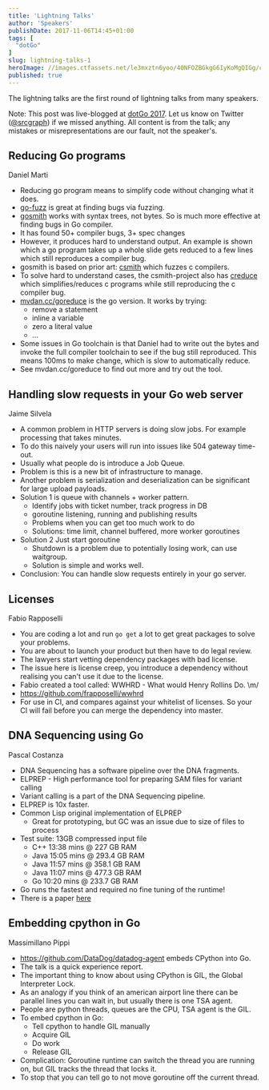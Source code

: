 ```yaml
---
title: 'Lightning Talks'
author: 'Speakers'
publishDate: 2017-11-06T14:45+01:00
tags: [
  "dotGo"
]
slug: lightning-talks-1
heroImage: //images.ctfassets.net/le3mxztn6yoo/40NFOZBGkgG6IyKoMgQIGg/c1626b318de4be28314cbdc989a01525/logo-dotgo-black-web.png
published: true
---
```


The lightning talks are the first round of lightning talks from many speakers.

Note: This post was live-blogged at [dotGo 2017](https://www.dotgo.eu/). Let us know on Twitter ([@srcgraph](https://twitter.com/srcgraph)) if we missed anything. All content is from the talk; any mistakes or misrepresentations are our fault, not the speaker's.

## Reducing Go programs

Daniel Marti

* Reducing go program means to simplify code without changing what it does.
* [go-fuzz](https://github.com/dvyukov/go-fuzz) is great at finding bugs via fuzzing.
* [gosmith](https://github.com/dvyukov/gosmith) works with syntax trees, not
  bytes. So is much more effective at finding bugs in Go compiler.
* It has found 50+ compiler bugs, 3+ spec changes
* However, it produces hard to understand output. An example is shown which a
  go program takes up a whole slide gets reduced to a few lines which still
  reproduces a compiler bug.
* gosmith is based on prior art:
  [csmith](https://github.com/csmith-project/csmith) which fuzzes c compilers.
* To solve hard to understand cases, the csmith-project also has
  [creduce](https://github.com/csmith-project/creduce) which
  simplifies/reduces c programs while still reproducing the c compiler bug.
* [mvdan.cc/goreduce](https://mvdan.cc/goreduce) is the go version. It works
  by trying:
  - remove a statement
  - inline a variable
  - zero a literal value
  - ...
* Some issues in Go toolchain is that Daniel had to write out the bytes and
  invoke the full compiler toolchain to see if the bug still reproduced. This
  means 100ms to make change, which is slow to automatically reduce.
* See mvdan.cc/goreduce to find out more and try out the tool.

## Handling slow requests in your Go web server

Jaime Silvela

* A common problem in HTTP servers is doing slow jobs. For example processing
  that takes minutes.
* To do this naively your users will run into issues like 504 gateway
  time-out.
* Usually what people do is introduce a Job Queue.
* Problem is this is a new bit of infrastructure to manage.
* Another problem is serialization and deserialization can be significant for
  large upload payloads.
* Solution 1 is queue with channels + worker pattern.
  - Identify jobs with ticket number, track progress in DB
  - goroutine listening, running and publishing results
  - Problems when you can get too much work to do
  - Solutions: time limit, channel buffered, more worker goroutines
* Solution 2 Just start goroutine
  - Shutdown is a problem due to potentially losing work, can use waitgroup.
  - Solution is simple and works well.
* Conclusion: You can handle slow requests entirely in your go server.


## Licenses

Fabio Rapposelli

* You are coding a lot and run `go get` a lot to get great packages to solve
  your problems.
* You are about to launch your product but then have to do legal review.
* The lawyers start vetting dependency packages with bad license.
* The issue here is license creep, you introduce a dependency without
  realising you can't use it due to the license.
* Fabio created a tool called: WWHRD - What would Henry Rollins Do. \m/
* https://github.com/frapposelli/wwhrd
* For use in CI, and compares against your whitelist of licenses. So your CI
  will fail before you can merge the dependency into master.


## DNA Sequencing using Go

Pascal Costanza

* DNA Sequencing has a software pipeline over the DNA fragments.
* ELPREP - High performance tool for preparing SAM files for variant calling
* Variant calling is a part of the DNA Sequencing pipeline.
* ELPREP is 10x faster.
* Common Lisp original implementation of ELPREP
  - Great for prototyping, but GC was an issue due to size of files to process
* Test suite: 13GB compressed input file
  - C++ 13:38 mins @ 227 GB RAM
  - Java 15:05 mins @ 293.4 GB RAM
  - Java 11:57 mins @ 358.1 GB RAM
  - Java 11:07 mins @ 477.3 GB RAM
  - Go 10:20 mins @ 233.7 GB RAM
* Go runs the fastest and required no fine tuning of the runtime!
* There is a paper [here](http://journals.plos.org/plosone/article?id=10.1371/journal.pone.0132868)

## Embedding cpython in Go

Massimillano Pippi

* https://github.com/DataDog/datadog-agent embeds CPython into Go.
* The talk is a quick experience report.
* The important thing to know about using CPython is GIL, the Global Interpreter Lock.
* As an analogy if you think of an american airport line there can be parallel lines you can wait in, but usually there is one TSA agent.
* People are python threads, queues are the CPU, TSA agent is the GIL.
* To embed cpython in Go:
  * Tell cpython to handle GIL manually
  * Acquire GIL
  * Do work
  * Release GIL
* Complication: Goroutine runtime can switch the thread you are running on, but GIL tracks the thread that locks it.
* To stop that you can tell go to not move goroutine off the current thread.
